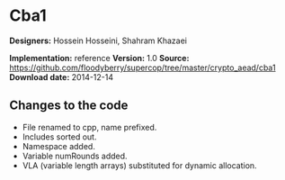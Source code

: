 # Cba1

**Designers:** Hossein Hosseini, Shahram Khazaei

**Implementation:** reference
**Version:** 1.0
**Source:** https://github.com/floodyberry/supercop/tree/master/crypto_aead/cba1
**Download date:** 2014-12-14

## Changes to the code

* File renamed to cpp, name prefixed.
* Includes sorted out.
* Namespace added.
* Variable numRounds added.
* VLA (variable length arrays) substituted for dynamic allocation.
